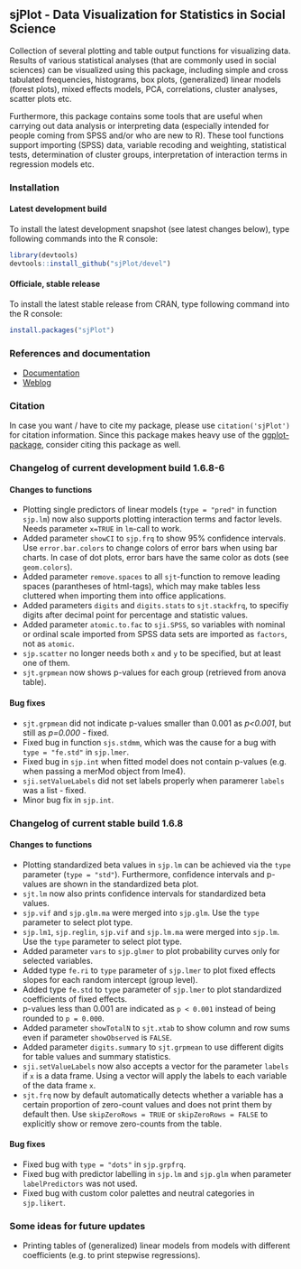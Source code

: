 sjPlot - Data Visualization for Statistics in Social Science
------------------------------------------------------------------------------
Collection of several plotting and table output functions for visualizing data. Results of various statistical analyses (that are commonly used in social sciences) can be visualized using this package, including simple and cross tabulated frequencies, histograms, box plots, (generalized) linear models (forest plots), mixed effects models, PCA, correlations, cluster analyses, scatter plots etc.

Furthermore, this package contains some tools that are useful when carrying out data analysis or interpreting data (especially intended for people coming from SPSS and/or who are new to R). These tool functions support importing (SPSS) data, variable recoding and weighting, statistical tests, determination of cluster groups, interpretation of interaction terms in regression models etc.


### Installation

#### Latest development build

To install the latest development snapshot (see latest changes below), type following commands into the R console:

```r
library(devtools)
devtools::install_github("sjPlot/devel")
```

#### Officiale, stable release
To install the latest stable release from CRAN, type following command into the R console:

```r
install.packages("sjPlot")
```

### References and documentation

- [Documentation](http://www.strengejacke.de/sjPlot/)
- [Weblog](http://strengejacke.wordpress.com/sjplot-r-package/)


### Citation

In case you want / have to cite my package, please use `citation('sjPlot')` for citation information. Since this package makes heavy use of the [ggplot-package](http://cran.r-project.org/web/packages/ggplot2/index.html), consider citing this package as well.


### Changelog of current development build 1.6.8-6

#### Changes to functions
* Plotting single predictors of linear models (`type = "pred"` in function `sjp.lm`) now also supports plotting interaction terms and factor levels. Needs parameter `x=TRUE` in `lm`-call to work.
* Added parameter `showCI` to `sjp.frq` to show 95% confidence intervals. Use `error.bar.colors` to change colors of error bars when using bar charts. In case of dot plots, error bars have the same color as dots (see `geom.colors`).
* Added parameter `remove.spaces` to all `sjt`-function to remove leading spaces (parantheses of html-tags), which may make tables less cluttered when importing them into office applications.
* Added parameters `digits` and `digits.stats` to `sjt.stackfrq`, to specifiy digits after decimal point for percentage and statistic values.
* Added parameter `atomic.to.fac` to `sji.SPSS`, so variables with nominal or ordinal scale imported from SPSS data sets are imported as `factors`, not as `atomic`.
* `sjp.scatter` no longer needs both `x` and `y` to be specified, but at least one of them.
* `sjt.grpmean` now shows p-values for each group (retrieved from anova table).


#### Bug fixes
* `sjt.grpmean` did not indicate p-values smaller than 0.001 as _p<0.001_, but still as _p=0.000_ - fixed.
* Fixed bug in function `sjs.stdmm`, which was the cause for a bug with `type = "fe.std"` in `sjp.lmer`.
* Fixed bug in `sjp.int` when fitted model does not contain p-values (e.g. when passing a merMod object from lme4).
* `sji.setValueLabels` did not set labels properly when paramerer `labels` was a list - fixed.
* Minor bug fix in `sjp.int`.

### Changelog of current stable build 1.6.8

#### Changes to functions
* Plotting standardized beta values in `sjp.lm` can be achieved via the `type` parameter (`type = "std"`). Furthermore, confidence intervals and p-values are shown in the standardized beta plot.
* `sjt.lm` now also prints confidence intervals for standardized beta values.
* `sjp.vif` and `sjp.glm.ma` were merged into `sjp.glm`. Use the `type` parameter to select plot type.
* `sjp.lm1`, `sjp.reglin`, `sjp.vif` and `sjp.lm.ma` were merged into `sjp.lm`. Use the `type` parameter to select plot type.
* Added parameter `vars` to `sjp.glmer` to plot probability curves only for selected variables.
* Added type `fe.ri` to `type` parameter of `sjp.lmer` to plot fixed effects slopes for each random intercept (group level).
* Added type `fe.std` to `type` parameter of `sjp.lmer` to plot standardized coefficients of fixed effects.
* p-values less than 0.001 are indicated as `p < 0.001` instead of being rounded to `p = 0.000`.
* Added parameter `showTotalN` to `sjt.xtab` to show column and row sums even if parameter `showObserved` is `FALSE`.
* Added parameter `digits.summary` to `sjt.grpmean` to use different digits for table values and summary statistics.
* `sji.setValueLabels` now also accepts a vector for the parameter `labels` if `x` is a data frame. Using a vector will apply the labels to each variable of the data frame `x`.
* `sjt.frq` now by default automatically detects whether a variable has a certain proportion of zero-count values and does not print them by default then. Use `skipZeroRows = TRUE` or `skipZeroRows = FALSE` to explicitly show or remove zero-counts from the table.


#### Bug fixes
* Fixed bug with `type = "dots"` in `sjp.grpfrq`.
* Fixed bug with predictor labelling in `sjp.lm` and `sjp.glm` when parameter `labelPredictors` was not used.
* Fixed bug with custom color palettes and neutral categories in `sjp.likert`.


### Some ideas for future updates
* Printing tables of (generalized) linear models from models with different coefficients (e.g. to print stepwise regressions).
